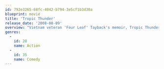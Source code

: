 ```yaml
---
id: 792e3265-68fc-4042-b794-3e5cf1b3d30a
blueprint: movie
title: 'Tropic Thunder'
release_date: '2008-08-09'
overview: "Vietnam veteran 'Four Leaf' Tayback's memoir, Tropic Thunder, is being made into a film, but Director Damien Cockburn can’t control the cast of prima donnas. Behind schedule and over budget, Cockburn is ordered by a studio executive to get filming back on track, or risk its cancellation. On Tayback's advice, Cockburn drops the actors into the middle of the jungle to film the remaining scenes but, unbeknownst to the actors and production, the group have been dropped in the middle of the Golden Triangle, the home of heroin-producing gangs."
genres:
  -
    id: 28
    name: Action
  -
    id: 35
    name: Comedy
---
```

